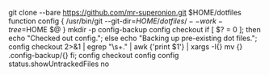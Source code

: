 git clone --bare https://github.com/mr-superonion.git $HOME/dotfiles
function config {
   /usr/bin/git --git-dir=$HOME/dotfiles/ --work-tree=$HOME $@
}
mkdir -p config-backup
config checkout
if [ $? = 0 ]; then
  echo "Checked out config.";
  else
    echo "Backing up pre-existing dot files.";
    config checkout 2>&1 | egrep "\s+\." | awk {'print $1'} | xargs -I{} mv {} .config-backup/{}
fi;
config checkout
config config status.showUntrackedFiles no
